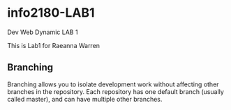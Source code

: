 # info2180-LAB1
Dev Web Dynamic LAB 1

This is Lab1 for Raeanna Warren

## Branching

Branching allows you to isolate development work without affecting other branches in the repository. Each repository has one default branch (usually called master), and can have multiple other branches.

